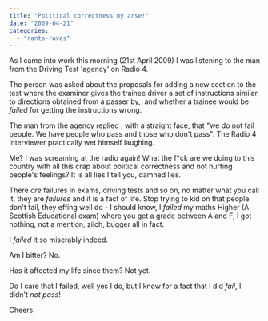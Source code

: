 ```yaml
---
title: "Political correctness my arse!"
date: "2009-04-21"
categories: 
  - "rants-raves"
---
```


As I came into work this morning (21st April 2009) I was listening to the man from the Driving Test 'agency' on Radio 4.

The person was asked about the proposals for adding a new section to the test where the examiner gives the trainee driver a set of instructions similar to directions obtained from a passer by,  and whether a trainee would be _failed_ for getting the instructions wrong.

The man from the agency replied , with a straight face, that "we do not fail people. We have people who pass and those who don't pass". The Radio 4 interviewer practically wet himself laughing.

Me? I was screaming at the radio again! What the f\*ck are we doing to this country with all this crap about political correctness and not hurting people's feelings? It is all lies I tell you, damned lies.

There _are_ failures in exams, driving tests and so on, no matter what you call it, they are _failures_ and it is a fact of life. Stop trying to kid on that people don't fail, they effing well do - I should know, I _failed_ my maths Higher (A Scottish Educational exam) where you get a grade between A and F, I got nothing, not a mention, zilch, bugger all in fact.

I _failed_ it so miserably indeed.

Am I bitter? No.

Has it affected my life since them? Not yet.

Do I care that I failed, well yes I do, but I know for a fact that I did _fail_, I didn't _not pass_!

Cheers.

